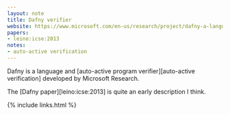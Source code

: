 ```yaml
---
layout: note
title: Dafny verifier
website: https://www.microsoft.com/en-us/research/project/dafny-a-language-and-program-verifier-for-functional-correctness/
papers:
- leino:icse:2013
notes:
- auto-active verification
---
```


Dafny is a language and [auto-active program verifier][auto-active verification]
developed by Microsoft Research.

The [Dafny paper][leino:icse:2013] is quite an early description I think.

{% include links.html %}
